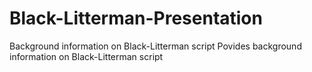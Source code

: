# Black-Litterman-Presentation
Background information on Black-Litterman script
Povides background information on Black-Litterman script

